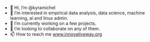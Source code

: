 - 👋 Hi, I’m @kyramichel
- 👀 I’m interested in empirical data analysis, data science, machine learning, ai and linux admin.
- 🌱 I’m currently working on a few projects.
- 💞️ I’m looking to collaborate on any of them.
- 📫 How to reach me www.innovativeway.org

<!---
kyramichel/kyramichel is a ✨ special ✨ repository because its `README.md` (this file) appears on your GitHub profile.
You can click the Preview link to take a look at your changes.
--->

